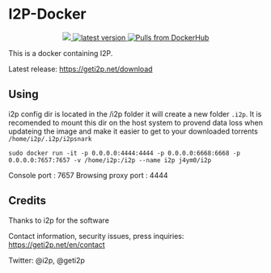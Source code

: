 # I2P-Docker

<p align="center">
  <a href="https://hub.docker.com/r/j4ym0/i2p">
    <img src="https://images.microbadger.com/badges/image/j4ym0/i2p.svg">
  </a>
  <a href="https://github.com/j4ym0/i2p-docker/releases">
    <img alt="latest version" src="https://img.shields.io/github/v/tag/j4ym0/i2p-docker.svg" />
  </a>
  <a href="https://hub.docker.com/r/j4ym0/i2l">
    <img alt="Pulls from DockerHub" src="https://img.shields.io/docker/pulls/j4ym0/i2p.svg?style=flat-square" />
  </a>
</p>

This is a docker containing I2P.

Latest release: https://geti2p.net/download

## Using

i2p config dir is located in the /i2p folder it will create a new folder `.i2p`. It is recomended to mount this dir on the host system to provend data loss when updateing the image and make it easier to get to your downloaded torrents `/home/i2p/.i2p/i2psnark`

`sudo docker run -it -p 0.0.0.0:4444:4444 -p 0.0.0.0:6668:6668 -p 0.0.0.0:7657:7657 -v /home/i2p:/i2p --name i2p j4ym0/i2p`


Console port : 7657
Browsing proxy port : 4444



## Credits

Thanks to i2p for the software

Contact information, security issues, press inquiries: https://geti2p.net/en/contact

Twitter: @i2p, @geti2p
